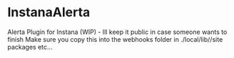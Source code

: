 # InstanaAlerta
Alerta Plugin for Instana (WIP) - Ill keep it public in case someone wants to finish 
Make sure you copy this into the webhooks folder in ./local/lib/<python>/site packages etc...
